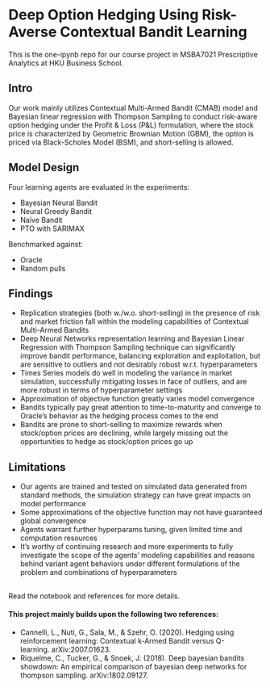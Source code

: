 # Deep Option Hedging Using Risk-Averse Contextual Bandit Learning

This is the one-ipynb repo for our course project in MSBA7021 Prescriptive Analytics at HKU Business School. 

## Intro

Our work mainly utilizes Contextual Multi-Armed Bandit (CMAB) model and Bayesian linear regression with Thompson Sampling to conduct risk-aware option hedging under the Profit & Loss (P&L) formulation, where the stock price is characterized by Geometric Brownian Motion (GBM), the option is priced via Black-Scholes Model (BSM),
and short-selling is allowed.

## Model Design

Four learning agents are evaluated in the experiments:
- Bayesian Neural Bandit
- Neural Greedy Bandit
- Naïve Bandit
- PTO with SARIMAX

Benchmarked against:
- Oracle
- Random pulls

## Findings

- Replication strategies (both w./w.o. short-selling) in the presence of risk and market friction fall within the modeling capabilities of Contextual Multi-Armed Bandits
- Deep Neural Networks representation learning and Bayesian Linear Regression with Thompson Sampling technique can significantly improve bandit performance, balancing exploration and exploitation, but are sensitive to outliers and not desirably robust w.r.t. hyperparameters  
- Times Series models do well in modeling the variance in market simulation, successfully mitigating losses in face of outliers, and are more robust in terms of hyperparameter settings 
- Approximation of objective function greatly varies model convergence
- Bandits typically pay great attention to time-to-maturity and converge to Oracle’s behavior as the hedging process comes to the end
- Bandits are prone to short-selling to maximize rewards when stock/option prices are declining, while largely missing out the opportunities to hedge as stock/option prices go up

## Limitations

- Our agents are trained and tested on simulated data generated from standard methods, the simulation strategy can have great impacts on model performance
- Some approximations of the objective function may not have guaranteed global convergence
- Agents warrant further hyperparams tuning, given limited time and computation resources
- It’s worthy of continuing research and more experiments to fully investigate the scope of the agents’ modeling capabilities and reasons behind variant agent behaviors under different formulations of the problem and combinations of hyperparameters

## 

Read the notebook and references for more details.

#### This project mainly builds upon the following two references:
- Cannelli, L., Nuti, G., Sala, M., & Szehr, O. (2020). Hedging using reinforcement learning: Contextual k-Armed Bandit versus Q-learning. arXiv:2007.01623. 
- Riquelme, C., Tucker, G., & Snoek, J. (2018). Deep bayesian bandits showdown: An empirical comparison of bayesian deep networks for thompson sampling. arXiv:1802.09127.
